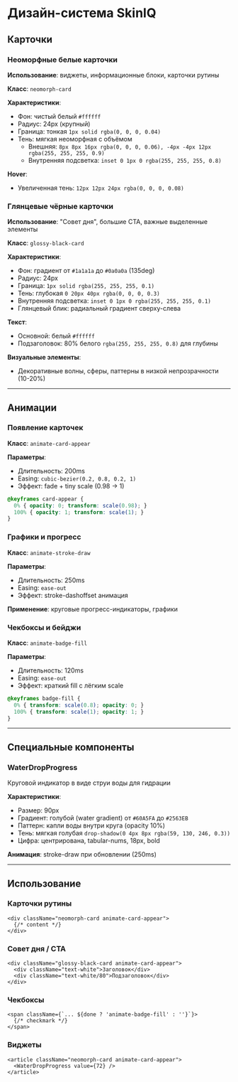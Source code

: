 # Дизайн-система SkinIQ

## Карточки

### Неоморфные белые карточки
**Использование**: виджеты, информационные блоки, карточки рутины

**Класс**: `neomorph-card`

**Характеристики**:
- Фон: чистый белый `#ffffff`
- Радиус: 24px (крупный)
- Граница: тонкая `1px solid rgba(0, 0, 0, 0.04)`
- Тень: мягкая неоморфная с объёмом
  - Внешняя: `8px 8px 16px rgba(0, 0, 0, 0.06), -4px -4px 12px rgba(255, 255, 255, 0.9)`
  - Внутренняя подсветка: `inset 0 1px 0 rgba(255, 255, 255, 0.8)`

**Hover**:
- Увеличенная тень: `12px 12px 24px rgba(0, 0, 0, 0.08)`

### Глянцевые чёрные карточки
**Использование**: "Совет дня", большие CTA, важные выделенные элементы

**Класс**: `glossy-black-card`

**Характеристики**:
- Фон: градиент от `#1a1a1a` до `#0a0a0a` (135deg)
- Радиус: 24px
- Граница: `1px solid rgba(255, 255, 255, 0.1)`
- Тень: глубокая `0 20px 40px rgba(0, 0, 0, 0.3)`
- Внутренняя подсветка: `inset 0 1px 0 rgba(255, 255, 255, 0.1)`
- Глянцевый блик: радиальный градиент сверху-слева

**Текст**:
- Основной: белый `#ffffff`
- Подзаголовок: 80% белого `rgba(255, 255, 255, 0.8)` для глубины

**Визуальные элементы**:
- Декоративные волны, сферы, паттерны в низкой непрозрачности (10-20%)

---

## Анимации

### Появление карточек
**Класс**: `animate-card-appear`

**Параметры**:
- Длительность: 200ms
- Easing: `cubic-bezier(0.2, 0.8, 0.2, 1)`
- Эффект: fade + tiny scale (0.98 → 1)

```css
@keyframes card-appear {
  0% { opacity: 0; transform: scale(0.98); }
  100% { opacity: 1; transform: scale(1); }
}
```

### Графики и прогресс
**Класс**: `animate-stroke-draw`

**Параметры**:
- Длительность: 250ms
- Easing: `ease-out`
- Эффект: stroke-dashoffset анимация

**Применение**: круговые прогресс-индикаторы, графики

### Чекбоксы и бейджи
**Класс**: `animate-badge-fill`

**Параметры**:
- Длительность: 120ms
- Easing: `ease-out`
- Эффект: краткий fill с лёгким scale

```css
@keyframes badge-fill {
  0% { transform: scale(0.8); opacity: 0; }
  100% { transform: scale(1); opacity: 1; }
}
```

---

## Специальные компоненты

### WaterDropProgress
Круговой индикатор в виде струи воды для гидрации

**Характеристики**:
- Размер: 90px
- Градиент: голубой (water gradient) от `#60A5FA` до `#2563EB`
- Паттерн: капли воды внутри круга (opacity 10%)
- Тень: мягкая голубая `drop-shadow(0 4px 8px rgba(59, 130, 246, 0.3))`
- Цифра: центрирована, tabular-nums, 18px, bold

**Анимация**: stroke-draw при обновлении (250ms)

---

## Использование

### Карточки рутины
```tsx
<div className="neomorph-card animate-card-appear">
  {/* content */}
</div>
```

### Совет дня / CTA
```tsx
<div className="glossy-black-card animate-card-appear">
  <div className="text-white">Заголовок</div>
  <div className="text-white/80">Подзаголовок</div>
</div>
```

### Чекбоксы
```tsx
<span className={`... ${done ? 'animate-badge-fill' : ''}`}>
  {/* checkmark */}
</span>
```

### Виджеты
```tsx
<article className="neomorph-card animate-card-appear">
  <WaterDropProgress value={72} />
</article>
```
